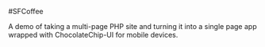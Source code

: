#SFCoffee

A demo of taking a multi-page PHP site and turning it into a single page app wrapped with ChocolateChip-UI for mobile devices.